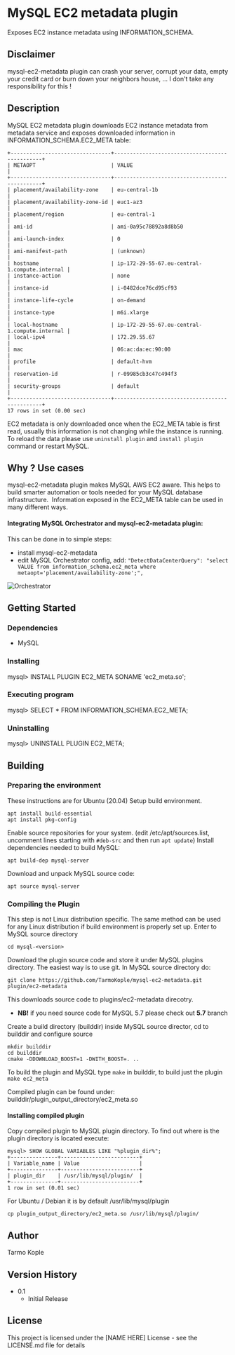 # MySQL EC2 metadata plugin

Exposes EC2 instance metadata using INFORMATION_SCHEMA.

## Disclaimer

mysql-ec2-metadata plugin can crash your server, corrupt your data, empty your credit card or burn down your neighbors house, ... I don't take any responsibility for this !

## Description

MySQL EC2 metadata plugin downloads EC2 instance metadata from metadata service and exposes downloaded information in INFORMATION_SCHEMA.EC2_META table:

```mysql> select * from EC2_META;
+--------------------------------+-----------------------------------------------+
| METAOPT                        | VALUE                                         |
+--------------------------------+-----------------------------------------------+
| placement/availability-zone    | eu-central-1b                                 |
| placement/availability-zone-id | euc1-az3                                      |
| placement/region               | eu-central-1                                  |
| ami-id                         | ami-0a95c78892a8d8b50                         |
| ami-launch-index               | 0                                             |
| ami-manifest-path              | (unknown)                                     |
| hostname                       | ip-172-29-55-67.eu-central-1.compute.internal |
| instance-action                | none                                          |
| instance-id                    | i-0482dce76cd95cf93                           |
| instance-life-cycle            | on-demand                                     |
| instance-type                  | m6i.xlarge                                    |
| local-hostname                 | ip-172-29-55-67.eu-central-1.compute.internal |
| local-ipv4                     | 172.29.55.67                                  |
| mac                            | 06:ac:da:ec:90:00                             |
| profile                        | default-hvm                                   |
| reservation-id                 | r-09985cb3c47c494f3                           |
| security-groups                | default                                       |
+--------------------------------+-----------------------------------------------+
17 rows in set (0.00 sec)
```
EC2 metadata is only downloaded once when the EC2_META table is first read, usually this information is not changing while the instance is running. To reload the data please use ```uninstall plugin``` and ```install plugin``` command or restart MySQL.

## Why ? Use cases
mysql-ec2-metadata plugin makes MySQL AWS EC2 aware. This helps to build smarter automation or tools needed for your MySQL database infrastructure.  Information exposed in the EC2_META table can be used in many different ways.

#### Integrating MySQL Orchestrator and mysql-ec2-metadata plugin:

This can be done in to simple steps:
* install mysql-ec2-metadata
* edit MySQL Orchestrator config, add:
```"DetectDataCenterQuery": "select VALUE from information_schema.ec2_meta where metaopt='placement/availability-zone';",```

![Orchestrator](https://github.com/TarmoKople/mysql-ec2-metadata/blob/main/images/orchestrator.png)

## Getting Started

### Dependencies

* MySQL

### Installing

mysql> INSTALL PLUGIN EC2_META SONAME 'ec2_meta.so';

### Executing program

mysql> SELECT * FROM INFORMATION_SCHEMA.EC2_META;

### Uninstalling

mysql> UNINSTALL PLUGIN EC2_META;

## Building
### Preparing the environment
These instructions are for Ubuntu (20.04)
Setup build environment.
```
apt install build-essential
apt install pkg-config
```
Enable source repositories for your system. (edit /etc/apt/sources.list, uncomment lines starting with ```#deb-src``` and then run ```apt update```) 
Install dependencies needed to build MySQL:
```
apt build-dep mysql-server
```
Download and unpack MySQL source code:
```
apt source mysql-server
```
### Compiling the Plugin
This step is not Linux distribution specific. The same method can be used for any Linux distribution if build environment is properly set up.
Enter to MySQL source directory
```
cd mysql-<version>
```

Download the plugin source code and store it under MySQL plugins directory. The easiest way is to use git. In MySQL source directory do:
```
git clone https://github.com/TarmoKople/mysql-ec2-metadata.git plugin/ec2-metadata
```
This downloads source code to plugins/ec2-metadata direcotry.
* **NB!** if you need source code for MySQL 5.7 please check out **5.7** branch

Create a build directory (builddir) inside MySQL source director, cd to builddir and configure source
```
mkdir builddir
cd builddir
cmake -DDOWNLOAD_BOOST=1 -DWITH_BOOST=. ..
```

To build the plugin and MySQL type ```make``` in builddir, to build just the plugin ```make ec2_meta```

Compiled plugin can be found under: builddir/plugin_output_directory/ec2_meta.so

#### Installing compiled plugin
Copy compiled plugin to MySQL plugin directory. To find out where is the plugin directory is located execute:
```
mysql> SHOW GLOBAL VARIABLES LIKE "%plugin_dir%";
+---------------+-------------------------+
| Variable_name | Value                   |
+---------------+-------------------------+
| plugin_dir    | /usr/lib/mysql/plugin/  |
+---------------+-------------------------+
1 row in set (0.01 sec)
```

For Ubuntu / Debian it is by default /usr/lib/mysql/plugin
```
cp plugin_output_directory/ec2_meta.so /usr/lib/mysql/plugin/
```

## Author

Tarmo Kople


## Version History

* 0.1
  * Initial Release

## License

This project is licensed under the [NAME HERE] License - see the LICENSE.md file for details
